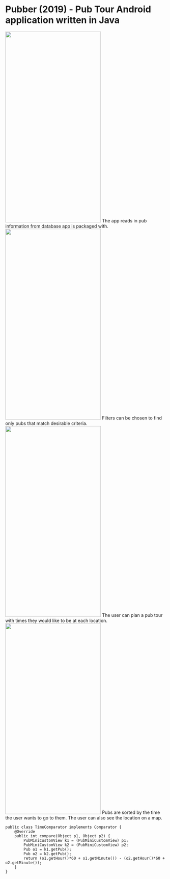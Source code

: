 # Pubber (2019) - Pub Tour Android application written in Java
<img src="https://user-images.githubusercontent.com/58415190/116613299-68ff0580-a930-11eb-846e-676ada048eb2.png" width="300" height="600">
The app reads in pub information from database app is packaged with. 
<img src="https://user-images.githubusercontent.com/58415190/116613321-70261380-a930-11eb-8182-6ac72607b1fd.png" width="300" height="600">
Filters can be chosen to find only pubs that match desirable criteria.
<img src="https://user-images.githubusercontent.com/58415190/116613345-7916e500-a930-11eb-89b2-cdedbde8974c.png" width="300" height="600">
The user can plan a pub tour with times they would like to be at each location.
<img src="https://user-images.githubusercontent.com/58415190/116613358-7d430280-a930-11eb-8628-d449623447ca.png" width="300" height="600">
Pubs are sorted by the time the user wants to go to them. The user can also see the location on a map.

```
public class TimeComparator implements Comparator {
    @Override
    public int compare(Object p1, Object p2) {
        PubMiniCustomView k1 = (PubMiniCustomView) p1;
        PubMiniCustomView k2 = (PubMiniCustomView) p2;
        Pub o1 = k1.getPub();
        Pub o2 = k2.getPub();
        return (o1.getHour()*60 + o1.getMinute()) - (o2.getHour()*60 + o2.getMinute());
    }
}
```
